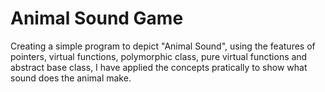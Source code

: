 # Animal Sound Game

Creating a simple program to depict "Animal Sound", using the features of pointers, virtual functions, polymorphic class, pure virtual functions and abstract base class, I have applied the concepts pratically to show what sound does the animal make.
